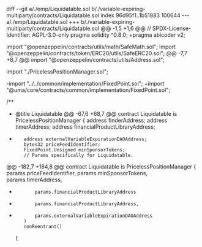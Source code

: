 diff --git a/./emp/Liquidatable.sol b/./variable-expiring-multiparty/contracts/Liquidatable.sol
index 96d95f1..1b51883 100644
--- a/./emp/Liquidatable.sol
+++ b/./variable-expiring-multiparty/contracts/Liquidatable.sol
@@ -1,5 +1,6 @@
 // SPDX-License-Identifier: AGPL-3.0-only
 pragma solidity ^0.8.0;
+pragma abicoder v2;
 
 import "@openzeppelin/contracts/utils/math/SafeMath.sol";
 import "@openzeppelin/contracts/token/ERC20/utils/SafeERC20.sol";
@@ -7,7 +8,7 @@ import "@openzeppelin/contracts/utils/Address.sol";
 
 import "./PricelessPositionManager.sol";
 
-import "../../common/implementation/FixedPoint.sol";
+import "@uma/core/contracts/common/implementation/FixedPoint.sol";
 
 /**
  * @title Liquidatable
@@ -67,6 +68,7 @@ contract Liquidatable is PricelessPositionManager {
         address finderAddress;
         address timerAddress;
         address financialProductLibraryAddress;
+        address externalVariableExpirationDAOAddress;
         bytes32 priceFeedIdentifier;
         FixedPoint.Unsigned minSponsorTokens;
         // Params specifically for Liquidatable.
@@ -182,7 +184,8 @@ contract Liquidatable is PricelessPositionManager {
             params.priceFeedIdentifier,
             params.minSponsorTokens,
             params.timerAddress,
-            params.financialProductLibraryAddress
+            params.financialProductLibraryAddress,
+            params.externalVariableExpirationDAOAddress
         )
         nonReentrant()
     {
